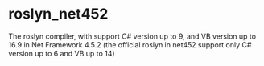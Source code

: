 # roslyn_net452
The roslyn compiler, with support C# version up to 9, and VB version up to 16.9 in Net Framework 4.5.2 (the official roslyn in net452 support only C# version up to 6 and VB up to 14)
